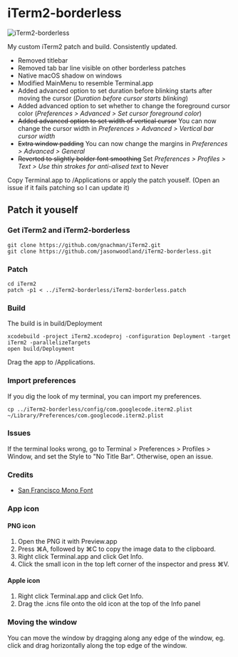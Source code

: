 # iTerm2-borderless

![iTerm2-borderless](https://github.com/jasonwoodland/iTerm2-borderless/blob/master/Preview.png?raw=true)

My custom iTerm2 patch and build. Consistently updated.

* Removed titlebar
* Removed tab bar line visible on other borderless patches
* Native macOS shadow on windows
* Modified MainMenu to resemble Terminal.app
* Added advanced option to set duration before blinking starts after moving the cursor (*Duration before cursor starts blinking*)
* Added advanced option to set whether to change the foreground cursor color (*Preferences > Advanced > Set cursor foreground color*)
* ~~Added advanced option to set width of vertical cursor~~ You can now change the cursor width in *Preferences > Advanced > Vertical bar cursor width*
* ~~Extra window padding~~ You can now change the margins in *Preferences > Advanced > General*
* ~~Reverted to slightly bolder font smoothing~~ Set *Preferences > Profiles > Text > Use thin strokes for anti-alised text* to Never

Copy Terminal.app to /Applications or apply the patch youself. (Open an issue if it fails patching so I can update it)

## Patch it youself

### Get iTerm2 and iTerm2-borderless

```
git clone https://github.com/gnachman/iTerm2.git
git clone https://github.com/jasonwoodland/iTerm2-borderless.git
```

### Patch

```
cd iTerm2
patch -p1 < ../iTerm2-borderless/iTerm2-borderless.patch
```

### Build

The build is in build/Deployment

```
xcodebuild -project iTerm2.xcodeproj -configuration Deployment -target iTerm2 -parallelizeTargets
open build/Deployment
```

Drag the app to /Applications.

### Import preferences

If you dig the look of my terminal, you can import my preferences.

```
cp ../iTerm2-borderless/config/com.googlecode.iterm2.plist ~/Library/Preferences/com.googlecode.iterm2.plist
```

### Issues

If the terminal looks wrong, go to Terminal > Preferences > Profiles > Window, and set the Style to "No Title Bar". Otherwise, open an issue.

### Credits

* [San Francisco Mono Font](https://developer.apple.com/fonts/)

### App icon

#### PNG icon

1. Open the PNG it with Preview.app
2. Press ⌘A, followed by ⌘C to copy the image data to the clipboard.
3. Right click Terminal.app and click Get Info.
4. Click the small icon in the top left corner of the inspector and press ⌘V.

#### Apple icon

1. Right click Terminal.app and click Get Info.
2. Drag the .icns file onto the old icon at the top of the Info panel

### Moving the window

You can move the window by dragging along any edge of the window, eg. click and drag horizontally along the top edge of the window.
